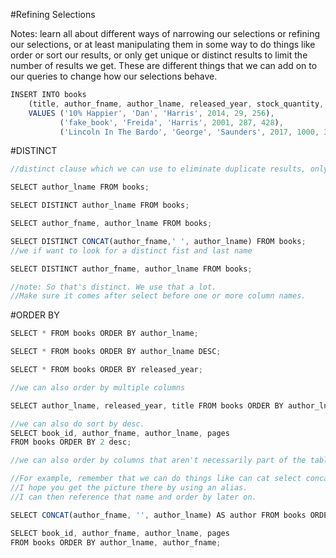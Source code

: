 #Refining Selections

Notes: learn all about different ways of narrowing our selections or refining our selections, or at least manipulating them in some way to do things like order or sort our results, or only get unique or distinct results to limit the number of results we get. These are different things that we can add on to our queries to change how our selections behave.

```ts
INSERT INTO books
    (title, author_fname, author_lname, released_year, stock_quantity, pages)
    VALUES ('10% Happier', 'Dan', 'Harris', 2014, 29, 256),
           ('fake_book', 'Freida', 'Harris', 2001, 287, 428),
           ('Lincoln In The Bardo', 'George', 'Saunders', 2017, 1000, 367);

```

#DISTINCT

```ts
//distinct clause which we can use to eliminate duplicate results, only getting distinct results in a query

SELECT author_lname FROM books;

SELECT DISTINCT author_lname FROM books;

SELECT author_fname, author_lname FROM books;

SELECT DISTINCT CONCAT(author_fname,' ', author_lname) FROM books;
//we if want to look for a distinct fist and last name

SELECT DISTINCT author_fname, author_lname FROM books;

//note: So that's distinct. We use that a lot.
//Make sure it comes after select before one or more column names.

```

#ORDER BY

```ts
SELECT * FROM books ORDER BY author_lname;

SELECT * FROM books ORDER BY author_lname DESC;

SELECT * FROM books ORDER BY released_year;

//we can also order by multiple columns

SELECT author_lname, released_year, title FROM books ORDER BY author_lname,released_year;

//we can also do sort by desc.
SELECT book_id, author_fname, author_lname, pages
FROM books ORDER BY 2 desc;

//we can also order by columns that aren't necessarily part of the table, but our results are values that we've asked SQL for.

//For example, remember that we can do things like can cat select concat?
//I hope you get the picture there by using an alias.
//I can then reference that name and order by later on.

SELECT CONCAT(author_fname, '', author_lname) AS author FROM books ORDER BY author;

SELECT book_id, author_fname, author_lname, pages
FROM books ORDER BY author_lname, author_fname;


```
